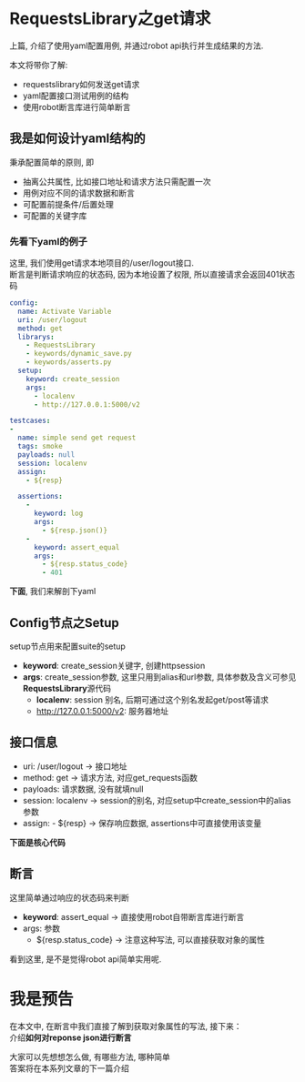 # RequestsLibrary之get请求
上篇, 介绍了使用yaml配置用例, 并通过robot api执行并生成结果的方法.  
  
本文将带你了解:  

- requestslibrary如何发送get请求
- yaml配置接口测试用例的结构
- 使用robot断言库进行简单断言

## 我是如何设计yaml结构的
秉承配置简单的原则, 即  

- 抽离公共属性, 比如接口地址和请求方法只需配置一次
- 用例对应不同的请求数据和断言
- 可配置前提条件/后置处理
- 可配置的关键字库

### 先看下yaml的例子
这里, 我们使用get请求本地项目的/user/logout接口.   
断言是判断请求响应的状态码, 因为本地设置了权限, 所以直接请求会返回401状态码 
```yaml
config:
  name: Activate Variable
  uri: /user/logout
  method: get
  librarys:
    - RequestsLibrary
    - keywords/dynamic_save.py
    - keywords/asserts.py
  setup:
    keyword: create_session
    args:
      - localenv
      - http://127.0.0.1:5000/v2

testcases:
-
  name: simple send get request
  tags: smoke
  payloads: null
  session: localenv
  assign: 
    - ${resp}

  assertions:
    - 
      keyword: log
      args: 
        - ${resp.json()}
    - 
      keyword: assert_equal
      args: 
        - ${resp.status_code}
        - 401

```

**下面**, 我们来解剖下yaml  

## Config节点之Setup
setup节点用来配置suite的setup  

- **keyword**: create_session关键字, 创建httpsession
- **args**: create_session参数, 这里只用到alias和url参数, 具体参数及含义可参见**RequestsLibrary**源代码
    + **localenv**: session 别名, 后期可通过这个别名发起get/post等请求
    + http://127.0.0.1:5000/v2: 服务器地址

## 接口信息
- uri: /user/logout -> 接口地址
- method: get -> 请求方法, 对应get_requests函数
- payloads: 请求数据, 没有就填null
- session: localenv -> session的别名, 对应setup中create_session中的alias参数
- assign: - ${resp} -> 保存响应数据, assertions中可直接使用该变量
  
**下面是核心代码**

## 断言
这里简单通过响应的状态码来判断  

- **keyword**: assert_equal -> 直接使用robot自带断言库进行断言
- args: 参数
    + ${resp.status_code} -> 注意这种写法, 可以直接获取对象的属性
  

看到这里, 是不是觉得robot api简单实用呢.  

# 我是预告
在本文中, 在断言中我们直接了解到获取对象属性的写法, 接下来：  
介绍**如何对reponse json进行断言**  
  
大家可以先想想怎么做, 有哪些方法, 哪种简单  
答案将在本系列文章的下一篇介绍

